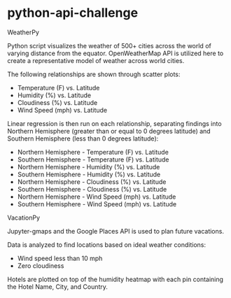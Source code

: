# python-api-challenge

WeatherPy

Python script visualizes the weather of 500+ cities across the world of varying distance from the equator. OpenWeatherMap API is utilized here to create a representative model of weather across world cities.

The following relationships are shown through scatter plots:
- Temperature (F) vs. Latitude
- Humidity (%) vs. Latitude
- Cloudiness (%) vs. Latitude
- Wind Speed (mph) vs. Latitude

Linear regression is then run on each relationship, separating findings into Northern Hemisphere (greater than or equal to 0 degrees latitude) and Southern Hemisphere (less than 0 degrees latitude):

- Northern Hemisphere - Temperature (F) vs. Latitude
- Southern Hemisphere - Temperature (F) vs. Latitude
- Northern Hemisphere - Humidity (%) vs. Latitude
- Southern Hemisphere - Humidity (%) vs. Latitude
- Northern Hemisphere - Cloudiness (%) vs. Latitude
- Southern Hemisphere - Cloudiness (%) vs. Latitude
- Northern Hemisphere - Wind Speed (mph) vs. Latitude
- Southern Hemisphere - Wind Speed (mph) vs. Latitude


VacationPy

Jupyter-gmaps and the Google Places API is used to plan future vacations.

Data is analyzed to find locations based on ideal weather conditions:

- Wind speed less than 10 mph
- Zero cloudiness

Hotels are plotted on top of the humidity heatmap with each pin containing the Hotel Name, City, and Country.